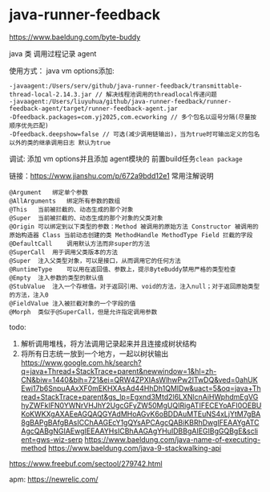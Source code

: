 # java-runner-feedback
https://www.baeldung.com/byte-buddy

java 类 调用过程记录 agent

使用方式：
java vm options添加:
```
-javaagent:/Users/serv/github/java-runner-feedback/transmittable-thread-local-2.14.3.jar // 解决线程池调用的threadlocal传递问题
-javaagent:/Users/liuyuhua/github/java-runner-feedback/runner-feedback-agent/target/runner-feedback-agent.jar
-Dfeedback.packages=com.yj2025,com.ecworking // 多个包名以逗号分隔(尽量按顺序优先匹配)
-Dfeedback.deepshow=false // 可选(减少调用链输出)，当为true时可输出定义的包名以外的类的继承调用日志 默认为true
```


调试:
添加 vm options并且添加 agent模块的 前置build任务`clean package`

链接：https://www.jianshu.com/p/672a9bdd12e1
常用注解说明
```
@Argument	绑定单个参数
@AllArguments	绑定所有参数的数组
@This	当前被拦截的、动态生成的那个对象
@Super	当前被拦截的、动态生成的那个对象的父类对象
@Origin	可以绑定到以下类型的参数：Method 被调用的原始方法 Constructor 被调用的原始构造器 Class 当前动态创建的类 MethodHandle MethodType Field 拦截的字段
@DefaultCall	调用默认方法而非super的方法
@SuperCall	用于调用父类版本的方法
@Super	注入父类型对象，可以是接口，从而调用它的任何方法
@RuntimeType	可以用在返回值、参数上，提示ByteBuddy禁用严格的类型检查
@Empty	注入参数的类型的默认值
@StubValue	注入一个存根值。对于返回引用、void的方法，注入null；对于返回原始类型的方法，注入0
@FieldValue	注入被拦截对象的一个字段的值
@Morph	类似于@SuperCall，但是允许指定调用参数
```


todo:
1. 解析调用堆栈，将方法调用记录起来并且连接成树状结构
2. 将所有日志统一放到一个地方，一起以树状输出
https://www.google.com.hk/search?q=java+Thread+StackTrace+parent&newwindow=1&hl=zh-CN&biw=1440&bih=721&ei=QRW4ZPXIAsWlhwPw2ITwDQ&ved=0ahUKEwi17b6SnpuAAxXF0mEKHXAsAd44HhDh1QMIDw&uact=5&oq=java+Thread+StackTrace+parent&gs_lp=Egxnd3Mtd2l6LXNlcnAiHWphdmEgVGhyZWFkIFN0YWNrVHJhY2UgcGFyZW50MgUQIRigATIFECEYoAFI0OEBUKoKWKXgAXAEeAGQAQGYAdMHoAGvK6oBDDAuMTEuNS4xLjYtM7gBA8gBAPgBAfgBAsICChAAGEcY1gQYsAPCAgcQABiKBRhDwgIFEAAYgATCAgcQABgNGIAEwgIEEAAYHsICBhAAGAgYHuIDBBgAIEGIBgGQBgE&sclient=gws-wiz-serp
https://www.baeldung.com/java-name-of-executing-method
https://www.baeldung.com/java-9-stackwalking-api

https://www.freebuf.com/sectool/279742.html

apm:
https://newrelic.com/
